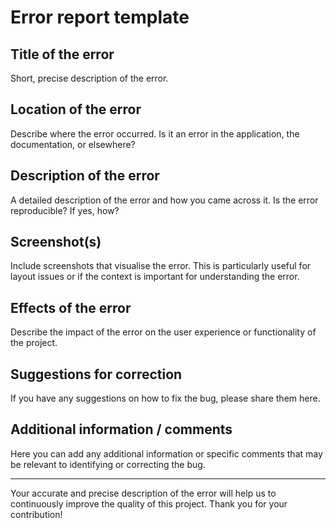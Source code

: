 # Error report template

## Title of the error
Short, precise description of the error.

## Location of the error
Describe where the error occurred. Is it an error in the application, the documentation, or elsewhere?

## Description of the error
A detailed description of the error and how you came across it. Is the error reproducible? If yes, how?

## Screenshot(s)
Include screenshots that visualise the error. This is particularly useful for layout issues or if the context is important for understanding the error.

## Effects of the error
Describe the impact of the error on the user experience or functionality of the project.

## Suggestions for correction
If you have any suggestions on how to fix the bug, please share them here.

## Additional information / comments
Here you can add any additional information or specific comments that may be relevant to identifying or correcting the bug.

---

Your accurate and precise description of the error will help us to continuously improve the quality of this project. Thank you for your contribution!

